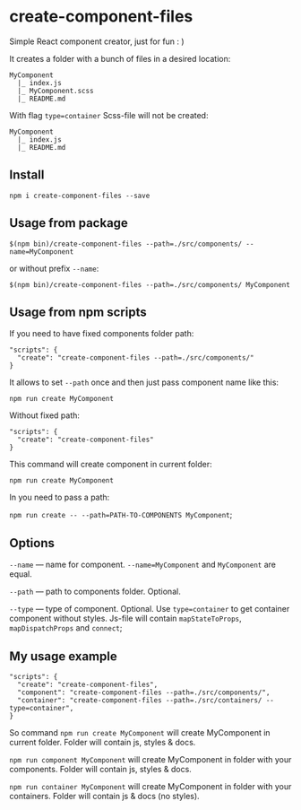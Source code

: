 # create-component-files

Simple React component creator, just for fun : )

It creates a folder with a bunch of files in a desired location:

```
MyComponent
  |_ index.js
  |_ MyComponent.scss
  |_ README.md
```

With flag `type=container` Scss-file will not be created:

```
MyComponent
  |_ index.js
  |_ README.md
```

## Install

```npm i create-component-files --save```

## Usage from package

```$(npm bin)/create-component-files --path=./src/components/ --name=MyComponent```

or without prefix `--name`:

```$(npm bin)/create-component-files --path=./src/components/ MyComponent```

## Usage from npm scripts

If you need to have fixed components folder path:

```
"scripts": {
  "create": "create-component-files --path=./src/components/"
}
```

It allows to set `--path` once and then just pass component name like this:

```npm run create MyComponent```

Without fixed path:

```
"scripts": {
  "create": "create-component-files"
}
```

This command will create component in current folder:

```npm run create MyComponent```

In you need to pass a path:

```npm run create -- --path=PATH-TO-COMPONENTS MyComponent```;

## Options

`--name` — name for component. `--name=MyComponent` and `MyComponent` are equal.

`--path` — path to components folder. Optional.

`--type` — type of component. Optional. Use `type=container` to get container component without styles. Js-file will contain `mapStateToProps`, `mapDispatchProps` and `connect`;

## My usage example

```
"scripts": {
  "create": "create-component-files",
  "component": "create-component-files --path=./src/components/",
  "container": "create-component-files --path=./src/containers/ --type=container",
}
```

So command `npm run create MyComponent` will create MyComponent in current folder. Folder will contain js, styles & docs.

`npm run component MyComponent` will create MyComponent in folder with your components. Folder will contain js, styles & docs.

`npm run container MyComponent` will create MyComponent in folder with your containers. Folder will contain js & docs (no styles).
